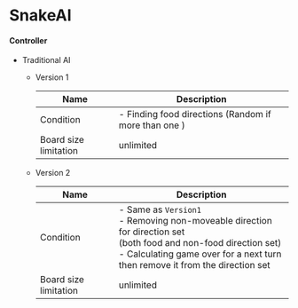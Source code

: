 # SnakeAI

#### Controller

- Traditional AI

  - Version 1

    | Name                  | Description                                          |
    | --------------------- | ---------------------------------------------------- |
    | Condition             | - Finding food directions (Random if more than one ) |
    | Board size limitation | unlimited                                            |

  - Version 2

    | Name                  | Description                                                  |
    | --------------------- | ------------------------------------------------------------ |
    | Condition             | - Same as `Version1`<br />- Removing non-moveable direction for direction set<br />   (both food and non-food direction set)<br />- Calculating game over for a next turn <br />   then remove it from the direction set |
    | Board size limitation | unlimited                                                    |